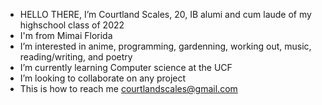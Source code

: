 - HELLO THERE, I’m Courtland Scales, 20, IB alumi and cum laude of my highschool class of 2022
- I'm from Mimai Florida
- I’m interested in anime, programming, gardenning, working out, music, reading/writing, and poetry 
- I’m currently learning Computer science at the UCF
- I’m looking to collaborate on any project
- This is how to reach me courtlandscales@gmail.com 
